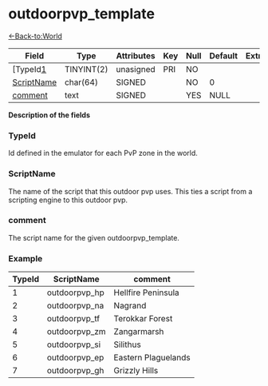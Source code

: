 # outdoorpvp_template

[<-Back-to:World](database-world.md)

| Field           | Type       | Attributes | Key | Null | Default | Extra | Comment |
|-----------------|------------|------------|-----|------|---------|-------|---------|
| [TypeId[1]      | TINYINT(2) | unasigned  | PRI | NO   |         |       |         |
| [ScriptName][2] | char(64)   | SIGNED     |     | NO   | 0       |       |         |
| [comment][3]    | text       | SIGNED     |     | YES  | NULL    |       |         |

[1]: #typeid
[2]: #scriptname
[3]: #comment

**Description of the fields**

### TypeId
Id defined in the emulator for each PvP zone in the world.

### ScriptName
The name of the script that this outdoor pvp uses. This ties a script from a scripting engine to this outdoor pvp.

### comment
The script name for the given outdoorpvp_template.

### Example

| TypeId | ScriptName    | comment             |
|--------|---------------|---------------------|
| 1      | outdoorpvp_hp | Hellfire Peninsula  |
| 2      | outdoorpvp_na | Nagrand             |
| 3      | outdoorpvp_tf | Terokkar Forest     |
| 4      | outdoorpvp_zm | Zangarmarsh         |
| 5      | outdoorpvp_si | Silithus            |
| 6      | outdoorpvp_ep | Eastern Plaguelands |
| 7      | outdoorpvp_gh | Grizzly Hills       |
